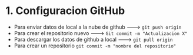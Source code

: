 # 1. Configuracion GitHub 
* Para enviar datos de local a la nube de github --->
     `git push origin`
* Para crear el repositorio nuevo --->
    `Git commit -m "Actualizacion X"`
* Para descargar los datos de github a local --->
    `git pull origin`
* Para crear un repositorio
    `git commit -m "nombre del repositorio"`